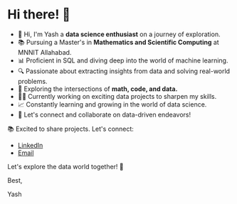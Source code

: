 # Hi there! 👋

- 👋 Hi, I'm Yash a **data science enthusiast** on a journey of exploration.
- 📚 Pursuing a Master's in **Mathematics and Scientific Computing** at MNNIT Allahabad.
- 📊 Proficient in SQL and diving deep into the world of machine learning.
- 🔍 Passionate about extracting insights from data and solving real-world problems.
- 🌟 Exploring the intersections of **math, code, and data.**
- 👨‍💻 Currently working on exciting data projects to sharpen my skills.
- 📈 Constantly learning and growing in the world of data science.
- 💌 Let's connect and collaborate on data-driven endeavors!

📚 Excited to share projects. Let's connect:

- [LinkedIn](https://www.linkedin.com/in/yashm08)
- [Email](yashmasane68@gmail.com)

Let's explore the data world together! 🚀

Best,

Yash
